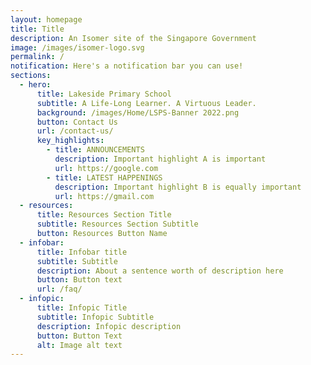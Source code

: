 ```yaml
---
layout: homepage
title: Title
description: An Isomer site of the Singapore Government
image: /images/isomer-logo.svg
permalink: /
notification: Here's a notification bar you can use!
sections:
  - hero:
      title: Lakeside Primary School
      subtitle: A Life-Long Learner. A Virtuous Leader.
      background: /images/Home/LSPS-Banner 2022.png
      button: Contact Us
      url: /contact-us/
      key_highlights:
        - title: ANNOUNCEMENTS
          description: Important highlight A is important
          url: https://google.com
        - title: LATEST HAPPENINGS
          description: Important highlight B is equally important
          url: https://gmail.com
  - resources:
      title: Resources Section Title
      subtitle: Resources Section Subtitle
      button: Resources Button Name
  - infobar:
      title: Infobar title
      subtitle: Subtitle
      description: About a sentence worth of description here
      button: Button text
      url: /faq/
  - infopic:
      title: Infopic Title
      subtitle: Infopic Subtitle
      description: Infopic description
      button: Button Text
      alt: Image alt text
---
```

